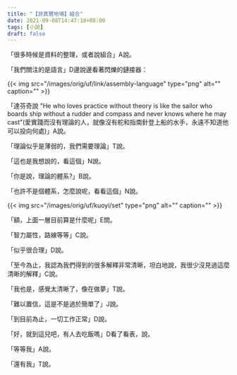 ```yaml
---
title: "【非真實地場】組合"
date: 2021-09-08T14:47:18+08:00
tags: [小說]
draft: false
---
```


「很多時候是資料的整理，或者說組合」A說。

「我們關注的是語言」D邊說邊看著閃爍的鏈接器：

{{< img src="/images/orig/uf/link/assembly-language" type="png" alt="" caption="" >}}

「達芬奇說 "He who loves practice without theory is like the sailor who boards ship without a rudder and compass and never knows where he may cast"(愛實踐而沒有理論的人，就像沒有舵和指南針登上船的水手，永遠不知道他可以投向何處)」A說。

「理論似乎是薄弱的，我們需要理論」T說。

「這也是我想說的，看這個」N說。

「你是說，理論的體系?」B說。

「也許不是個體系，怎麼說呢，看看這個」N說。

{{< img src="/images/orig/uf/kuoyi/set" type="png" alt="" caption="" >}}

「額，上面一層目前算是什麼呢」E問。

「智力屬性，路線等等」C說。

「似乎很合理」D說。

「至今為止，我認為我們得到的很多解釋非常清晰，坦白地說，我很少沒見過這麼清晰的解釋」C說。

「我也是，感覺太清晰了，像在做夢」T說。

「難以置信，這是不是過於簡單了」J說。

「到目前為止，一切工作正常」D說。

「好，就到這兒吧，有人去吃飯嗎」D看了看表，說。

「等等我」A說。

「還有我」T說。